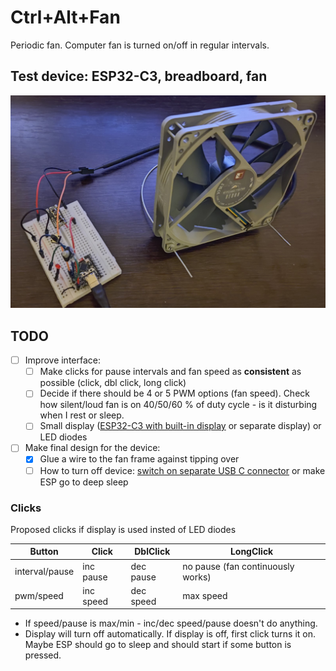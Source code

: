 # Ctrl+Alt+Fan

Periodic fan. Computer fan is turned on/off in regular intervals.

## Test device: ESP32-C3, breadboard, fan
![Test device: ESP32-C3, breadboard, fan](<docs/test device 2.jpg>)

## TODO
- [ ] Improve interface:
    - [ ] Make clicks for pause intervals and fan speed as **consistent** as possible (click, dbl click, long click)
    - [ ] Decide if there should be 4 or 5 PWM options (fan speed). Check how silent/loud fan is on 40/50/60 % of duty cycle - is it disturbing when I rest or sleep.
    - [ ] Small display (<ins>ESP32-C3 with built-in display</ins> or separate display) or LED diodes
- [ ] Make final design for the device:
    - [x] Glue a wire to the fan frame against tipping over
    - [ ] How to turn off device: <ins>switch on separate USB C connector</ins> or make ESP go to deep sleep

### Clicks
Proposed clicks if display is used insted of LED diodes

|Button          |Click         |DblClick   |LongClick|
|--|--|--|--|
|interval/pause  |inc pause     |dec pause  |no pause (fan continuously works)|
|pwm/speed       |inc speed     |dec speed  |max speed

- If speed/pause is max/min - inc/dec speed/pause doesn't do anything.
- Display will turn off automatically. If display is off, first click turns it on. Maybe ESP should go to sleep and should start if some button is pressed.